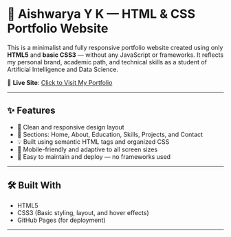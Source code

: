 # 🌸 Aishwarya Y K — HTML & CSS Portfolio Website

This is a minimalist and fully responsive portfolio website created using only **HTML5** and **basic CSS3** — without any JavaScript or frameworks. It reflects my personal brand, academic path, and technical skills as a student of Artificial Intelligence and Data Science.

🔗 **Live Site**: [Click to Visit My Portfolio](https://aishu-yk.github.io/AishwaryaYK-Portfolio-HTML-and-BasicCSS/)

---

## ✨ Features

- 🎨 Clean and responsive design layout  
- 🧾 Sections: Home, About, Education, Skills, Projects, and Contact  
- 💡 Built using semantic HTML tags and organized CSS  
- 📱 Mobile-friendly and adaptive to all screen sizes  
- 📂 Easy to maintain and deploy — no frameworks used  

---

## 🛠️ Built With

- HTML5  
- CSS3 (Basic styling, layout, and hover effects)  
- GitHub Pages (for deployment)  

---
